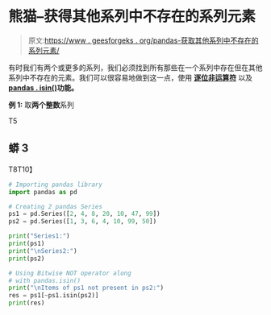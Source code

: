 # 熊猫–获得其他系列中不存在的系列元素

> 原文:[https://www . geesforgeks . org/pandas-获取其他系列中不存在的系列元素/](https://www.geeksforgeeks.org/pandas-get-the-elements-of-series-that-are-not-present-in-other-series/)

有时我们有两个或更多的系列，我们必须找到所有那些在一个系列中存在但在其他系列中不存在的元素。我们可以很容易地做到这一点，使用 [**逐位非运算符**](https://www.geeksforgeeks.org/python-bitwise-operators/) 以及[**pandas . isin()**](https://www.geeksforgeeks.org/python-pandas-series-isin/)**功能。**

**例 1:** 取**两个整数**系列

T5

## 蟒 3

T8T10】

```py
# Importing pandas library
import pandas as pd

# Creating 2 pandas Series
ps1 = pd.Series([2, 4, 8, 20, 10, 47, 99])
ps2 = pd.Series([1, 3, 6, 4, 10, 99, 50])

print("Series1:")
print(ps1)
print("\nSeries2:")
print(ps2)

# Using Bitwise NOT operator along
# with pandas.isin()
print("\nItems of ps1 not present in ps2:")
res = ps1[~ps1.isin(ps2)]
print(res)
```